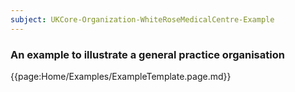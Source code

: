 ```yaml
---
subject: UKCore-Organization-WhiteRoseMedicalCentre-Example
---
```

### An example to illustrate a general practice organisation

{{page:Home/Examples/ExampleTemplate.page.md}}